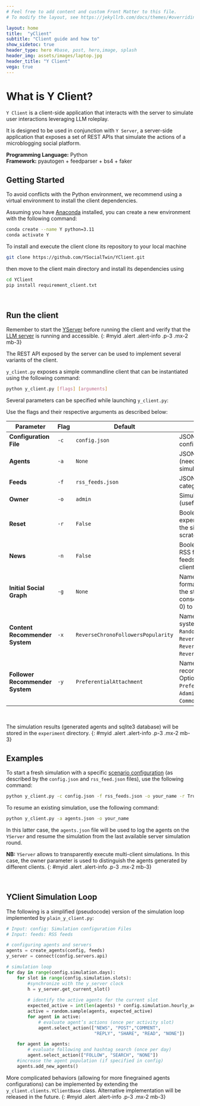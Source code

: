 ```yaml
---
# Feel free to add content and custom Front Matter to this file.
# To modify the layout, see https://jekyllrb.com/docs/themes/#overriding-theme-defaults

layout: home
title:  "yClient"
subtitle: "Client guide and how to"
show_sidetoc: true
header_type: hero #base, post, hero,image, splash
header_img: assets/images/laptop.jpg
header_title: "Y Client"
vega: true
---
```


# What is Y Client?

`Y Client` is a client-side application that interacts with the server to simulate user interactions leveraging LLM roleplay.

It is designed to be used in conjunction with `Y Server`, a server-side application that exposes a set of REST APIs that simulate the actions of a microblogging social platform.


**Programming Language:** Python <br>
**Framework:** pyautogen + feedparser + bs4 + faker
<br>

## Getting Started

To avoid conflicts with the Python environment, we recommend using a virtual environment to install the client dependencies.

Assuming you have [Anaconda](https://www.anaconda.com/) installed, you can create a new environment with the following command:

```bash
conda create --name Y python=3.11
conda activate Y
```

To install and execute the client clone its repository to your local machine  
```bash
git clone https://github.com/YSocialTwin/YClient.git
```

then move to the client main directory and install its dependencies using 
    
```bash
cd YClient
pip install requirement_client.txt
```
<br>

## Run the client

Remember to start the [YServer](yserver) before running the client and verify that the [LLM server](llms) is running and accessible.
{: #myid .alert .alert-info .p-3 .mx-2 mb-3}

The REST API exposed by the server can be used to implement several variants of the client.

`y_client.py` exposes a simple commandline client that can be instantiated using the following command:

```bash
python y_client.py [flags] [arguments]
```

Several parameters can be specified while launching `y_client.py`:

Use the flags and their respective arguments as described below:

| Parameter                       | Flag  | Default                            | Description                                                                                                                                                                     |
|---------------------------------|-------|------------------------------------|---------------------------------------------------------------------------------------------------------------------------------------------------------------------------------|
| **Configuration File**          | `-c`  | `config.json`                      | JSON file describing the simulation configuration.                                                                                                                              |
| **Agents**                      | `-a`  | `None`                             | JSON file with pre-existing agents (needed to resume an existing simulation).                                                                                                   |
| **Feeds**                       | `-f`  | `rss_feeds.json`                   | JSON file containing RSS feed categorized.                                                                                                                                      |
| **Owner**                       | `-o`  | `admin`                            | Simulation owner username (useful in multi-client scenarios).                                                                                                                   |
| **Reset**                       | `-r`  | `False`                            | Boolean. Whether to reset the experiment status. If set to `True`, the simulation will start from scratch (the DBs will be cleared).                                            |
| **News**                        | `-n`  | `False`                            | Boolean. Whether to reload the RSS feeds. If set to `True`, the RSS feeds will be reloaded (the RSS-client DB will be cleared).                                                 |
| **Initial Social Graph**        | `-g`  | `None`                             | Name of the graph file (CSV format, number of nodes equal to the starting agents - ids as consecutive integers starting from 0) to be used for the simulation.                  |
| **Content Recommender System**  | `-x`  | `ReverseChronoFollowersPopularity` | Name of the content recommender system to be used. Options: `Random`, `ReverseChrono`, `ReverseChronoPopularity`, `ReverseChronoFollowers`, `ReverseChronoFollowersPopularity`. |
| **Follower Recommender System** | `-y`  | `PreferentialAttachment`           | Name of the follower recommender system to be used. Options: `Random`, `PreferentialAttachment`, `AdamicAdar`, `Jaccard`, `CommonNeighbors`.                                    |

<br>

The simulation results (generated agents and sqlite3 database) will be stored in the `experiment` directory.
{: #myid .alert .alert-info .p-3 .mx-2 mb-3}

## Examples

To start a fresh simulation with a specific [scenario configuration](scenario) (as described by the `config.json` and `rss_feed.json` files), use the following command:

```bash
python y_client.py -c config.json -f rss_feeds.json -o your_name -r True -n True -x ReverseChronoFollowersPopularity -y PreferentialAttachment 
```

To resume an existing simulation, use the following command:

```bash
python y_client.py -a agents.json -o your_name 
```

In this latter case, the `agents.json` file will be used to log the agents on the `YServer` and resume the simulation from the last available server simulation round.

**NB:** `YServer` allows to transparently execute multi-client simulations. In this case, the owner parameter is used to distinguish the agents generated by different clients.
{: #myid .alert .alert-info .p-3 .mx-2 mb-3}

<br>

## YClient Simulation Loop

The following is a simplified (pseudocode) version of the simulation loop implemented by `plain_y_client.py`:

```python
# Input: config: Simulation configuration Files
# Input: feeds: RSS feeds

# configuring agents and servers 
agents = create_agents(config, feeds)
y_server = connect(config.servers.api)

# simulation loop 
for day in range(config.simulation.days):
    for slot in range(config.simulation.slots):
        #synchronize with the y_server clock 
        h = y_server.get_current_slot()
        
        # identify the active agents for the current slot 
        expected_active = int(len(agents) * config.simulation.hourly_activity[h])
        active = random.sample(agents, expected_active)
        for agent in active:
            # evaluate agent’s actions (once per activity slot) 
            agent.select_action(["NEWS", "POST","COMMENT", 
                                 "REPLY", "SHARE", "READ", "NONE"])

    for agent in agents:
        # evaluate following and hashtag search (once per day) 
        agent.select_action(["FOLLOW", "SEARCH", "NONE"])
    #increase the agent population (if specified in config) 
    agents.add_new_agents()
```

More complicated behaviors (allowing for more finegrained agents configurations) can be implemented by extending the `y_client.clients.YClientBase` class. 
Alternative implementation will be released in the future.
{: #myid .alert .alert-info .p-3 .mx-2 mb-3}